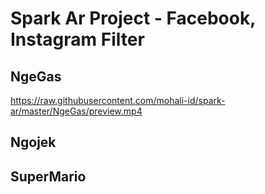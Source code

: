# Spark Ar Project - Facebook, Instagram Filter

## NgeGas
https://raw.githubusercontent.com/mohali-id/spark-ar/master/NgeGas/preview.mp4

## Ngojek

## SuperMario
